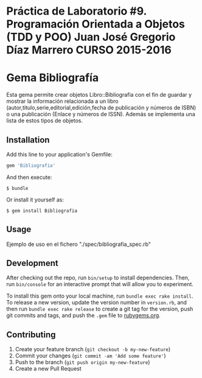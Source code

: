 
# Práctica de Laboratorio #9. Programación Orientada a Objetos (TDD y POO) Juan José Gregorio Díaz Marrero CURSO 2015-2016

# Gema  Bibliografía

 Esta gema permite crear objetos Libro::Bibliografia con el fin de guardar y mostrar la información relacionada a un libro (autor,titulo,serie,editorial,edición,fecha de publicación y números de ISBN) o una publicación (Enlace y números de ISSN). Además se implementa una lista de estos tipos de objetos.

## Installation

Add this line to your application's Gemfile:

```ruby
gem 'Bibliografia'
```

And then execute:

    $ bundle

Or install it yourself as:

    $ gem install Bibliografia

## Usage

Ejemplo de uso en el fichero "./spec/bibliografia_spec.rb"

## Development

After checking out the repo, run `bin/setup` to install dependencies. Then, run `bin/console` for an interactive prompt that will allow you to experiment.

To install this gem onto your local machine, run `bundle exec rake install`. To release a new version, update the version number in `version.rb`, and then run `bundle exec rake release` to create a git tag for the version, push git commits and tags, and push the `.gem` file to [rubygems.org](https://rubygems.org).

## Contributing


1. Create your feature branch (`git checkout -b my-new-feature`)
2. Commit your changes (`git commit -am 'Add some feature'`)
3. Push to the branch (`git push origin my-new-feature`)
4. Create a new Pull Request
